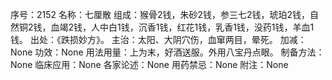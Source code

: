 序号：2152
名称：七厘散
组成：猴骨2钱，朱砂2钱，参三七2钱，琥珀2钱，自然铜2钱，血竭2钱，人中白1钱，沉香1钱，红花1钱，乳香1钱，没药1钱，羊血1钱。
出处：《跌损妙方》。
主治：太阳、大阴穴伤，血窜两目，晕死。
加减：None
功效：None
用法用量：上为末，好酒送服。外用八宝丹点眼。
制备方法：None
临床应用：None
各家论述：None
用药禁忌：None
附注：None
